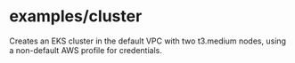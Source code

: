 # examples/cluster

Creates an EKS cluster in the default VPC with two t3.medium nodes, using a
non-default AWS profile for credentials.
